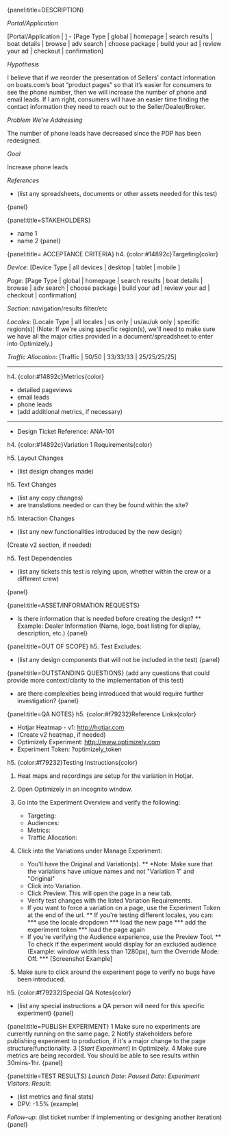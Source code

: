 {panel:title=DESCRIPTION}

*Portal/Application* 

[Portal/Application | ] - [Page Type | global | homepage | search results | boat details | browse | adv search | choose package | build your ad | review your ad | checkout | confirmation]

*Hypothesis*

I believe that if we reorder the presentation of Sellers’ contact information on boats.com’s boat “product pages” so that it’s easier for consumers to see the phone number, then we will increase the number of phone and email leads. If I am right, consumers will have an easier time finding the contact information they need to reach out to the Seller/Dealer/Broker.


*Problem We're Addressing*

The number of phone leads have decreased since the PDP has been redesigned.

*Goal*

Increase phone leads

*References*
* (list any spreadsheets, documents or other assets needed for this test)

{panel}

{panel:title=STAKEHOLDERS}
* name 1
* name 2
{panel}

{panel:title= ACCEPTANCE CRITERIA}
h4. {color:#14892c}Targeting{color}

_Device_:  [Device Type | all devices | desktop | tablet | mobile ]

_Page_: [Page Type | global | homepage | search results | boat details | browse | adv search | choose package | build your ad | review your ad | checkout | confirmation]

_Section_: navigation/results filter/etc

_Locales_: [Locale Type | all locales | us only | us/au/uk only | specific region(s)]
(Note: If we're using specific region(s), we'll need to make sure we have all the major cities provided in a document/spreadsheet to enter into Optimizely.)

_Traffic Allocation_: [Traffic | 50/50 | 33/33/33 | 25/25/25/25]


----

h4. {color:#14892c}Metrics{color}
- detailed pageviews
- email leads
- phone leads
- (add additional metrics, if necessary)

----
* Design Ticket Reference: ANA-101

h4. {color:#14892c}Variation 1 Requirements{color}


h5. Layout Changes
* (list design changes made)

h5. Text Changes
* (list any copy changes)
* are translations needed or can they be found within the site?

h5. Interaction Changes
* (list any new functionalities introduced by the new design)

(Create v2 section, if needed)

h5. Test Dependencies
* (list any tickets this test is relying upon, whether within the crew or a different crew)

{panel}

{panel:title=ASSET/INFORMATION REQUESTS}
* Is there information that is needed before creating the design? 
** Example: Dealer Information (Name, logo, boat listing for display, description, etc.)
{panel}

{panel:title=OUT OF SCOPE}
h5. Test Excludes:
* (list any design components that will not be included in the test)
{panel}

{panel:title=OUTSTANDING QUESTIONS}
(add any questions that could provide more context/clarity to the implementation of this test)
* are there complexities being introduced that would require further investigation?
{panel}

{panel:title=QA NOTES}
h5. {color:#f79232}Reference Links{color}
* Hotjar Heatmap - v1: http://hotjar.com
* (Create v2 heatmap, if needed)
* Optimizely Experiment: http://www.optimizely.com
* Experiment Token: ?optimizely_token

h5. {color:#f79232}Testing Instructions{color}
1. Heat maps and recordings are setup for the variation in Hotjar.
2. Open Optimizely in an incognito window.
3. Go into the Experiment Overview and verify the following:
	* Targeting: 
	* Audiences: 
	* Metrics:
	* Traffic Allocation:

4. Click into the Variations under Manage Experiment:
	* You'll have the Original and Variation(s). 
		** *Note: Make sure that the variations have unique names and not "Variation 1" and "Original"
	* Click into Variation.
	* Click Preview. This will open the page in a new tab.
	* Verify test changes with the listed Variation Requirements.
	* If you want to force a variation on a page, use the Experiment Token at the end of the url.
		** If you're testing different locales, you can: 
			*** use the locale dropdown
			*** load the new page 
			*** add the experiment token
			*** load the page again
	* If you're verifying the Audience experience, use the Preview Tool. 
		** To check if the experiment would display for an excluded audience (Example: window width less than 1280px), turn the Override Mode: Off. 
		*** [Screenshot Example]

5. Make sure to click around the experiment page to verify no bugs have been introduced.

h5. {color:#f79232}Special QA Notes{color}
* (list any special instructions a QA person will need for this specific experiment)
{panel}

{panel:title=PUBLISH EXPERIMENT}
1 Make sure no experiments are currently running on the same page.
2 Notify stakeholders before publishing experiment to production, if it's a major change to the page structure/functionality.
3 [*Start Experiment*] in Optimizely.
4 Make sure metrics are being recorded. You should be able to see results within 30mins-1hr.
{panel}

{panel:title=TEST RESULTS} 
*Launch Date*: 
*Paused Date*: 
*Experiment Visitors*: 
*Result*: 
* (list metrics and final stats)
* DPV: -1.5% (example)

*Follow-up*: (list ticket number if implementing or designing another iteration)
{panel}
